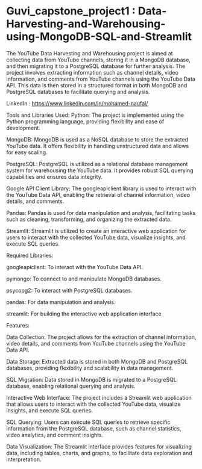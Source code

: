 # Guvi_capstone_project1 : Data-Harvesting-and-Warehousing-using-MongoDB-SQL-and-Streamlit
The YouTube Data Harvesting and Warehousing project is aimed at collecting data from YouTube channels, storing it in a MongoDB database, and then migrating it to a PostgreSQL database for further analysis. The project involves extracting information such as channel details, video information, and comments from YouTube channels using the YouTube Data API. This data is then stored in a structured format in both MongoDB and PostgreSQL databases to facilitate querying and analysis.

LinkedIn : https://www.linkedin.com/in/mohamed-naufal/

Tools and Libraries Used:
Python: The project is implemented using the Python programming language, providing flexibility and ease of development.

MongoDB: MongoDB is used as a NoSQL database to store the extracted YouTube data. It offers flexibility in handling unstructured data and allows for easy scaling.

PostgreSQL: PostgreSQL is utilized as a relational database management system for warehousing the YouTube data. It provides robust SQL querying capabilities and ensures data integrity.

Google API Client Library: The googleapiclient library is used to interact with the YouTube Data API, enabling the retrieval of channel information, video details, and comments.

Pandas: Pandas is used for data manipulation and analysis, facilitating tasks such as cleaning, transforming, and organizing the extracted data.

Streamlit: Streamlit is utilized to create an interactive web application for users to interact with the collected YouTube data, visualize insights, and execute SQL queries.

Required Libraries:

googleapiclient: To interact with the YouTube Data API.

pymongo: To connect to and manipulate MongoDB databases.

psycopg2: To interact with PostgreSQL databases.

pandas: For data manipulation and analysis.

streamlit: For building the interactive web application interface

Features:

Data Collection: The project allows for the extraction of channel information, video details, and comments from YouTube channels using the YouTube Data API.

Data Storage: Extracted data is stored in both MongoDB and PostgreSQL databases, providing flexibility and scalability in data management.

SQL Migration: Data stored in MongoDB is migrated to a PostgreSQL database, enabling relational querying and analysis.

Interactive Web Interface: The project includes a Streamlit web application that allows users to interact with the collected YouTube data, visualize insights, and execute SQL queries.

SQL Querying: Users can execute SQL queries to retrieve specific information from the PostgreSQL database, such as channel statistics, video analytics, and comment insights.

Data Visualization: The Streamlit interface provides features for visualizing data, including tables, charts, and graphs, to facilitate data exploration and interpretation.
